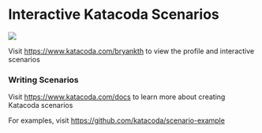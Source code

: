 # Interactive Katacoda Scenarios

[![](http://shields.katacoda.com/katacoda/bryankth/count.svg)](https://www.katacoda.com/bryankth "Get your profile on Katacoda.com")

Visit https://www.katacoda.com/bryankth to view the profile and interactive scenarios

### Writing Scenarios
Visit https://www.katacoda.com/docs to learn more about creating Katacoda scenarios

For examples, visit https://github.com/katacoda/scenario-example
